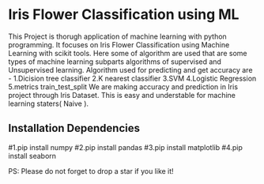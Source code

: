 # Iris Flower Classification using ML
This Project is thorugh application of machine learning with python programming. It focuses on Iris Flower Classification using Machine Learning with scikit tools. Here some of algorithm are used that are some types of machine learning subparts algorithms of supervised and Unsupervised learning. Algorithm used for predicting and get accuracy are -
1.Dicision tree classifier
2.K nearest classifier
3.SVM
4.Logistic Regression
5.metrics
train_test_split We are making accuracy and prediction in Iris project through Iris Dataset. This is easy and understable for machine learning staters( Naive ).

## Installation Dependencies
#1.pip install numpy
#2.pip install pandas
#3.pip install matplotlib
#4.pip install seaborn

PS: Please do not forget to drop a star if you like it!
